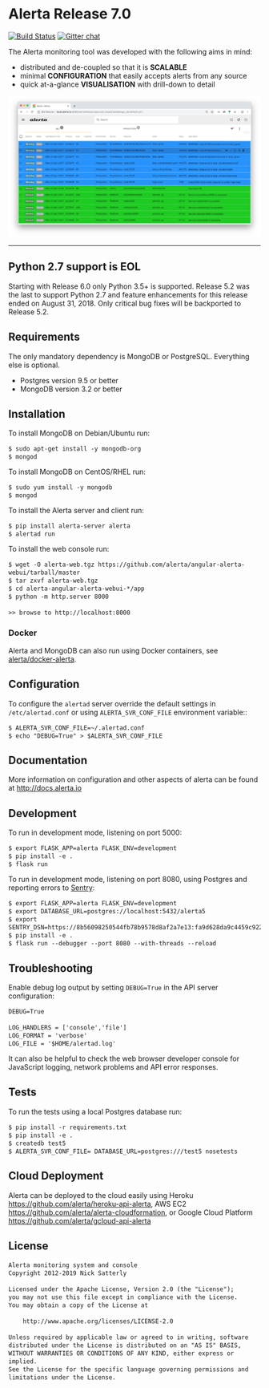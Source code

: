 Alerta Release 7.0
==================

[![Build Status](https://travis-ci.org/alerta/alerta.png)](https://travis-ci.org/alerta/alerta)
[![Gitter chat](https://badges.gitter.im/alerta/chat.png)](https://gitter.im/alerta/chat)

The Alerta monitoring tool was developed with the following aims in mind:

*   distributed and de-coupled so that it is **SCALABLE**
*   minimal **CONFIGURATION** that easily accepts alerts from any source
*   quick at-a-glance **VISUALISATION** with drill-down to detail

![webui](/docs/images/alerta-webui-v7.jpg?raw=true)

----

Python 2.7 support is EOL
-------------------------

Starting with Release 6.0 only Python 3.5+ is supported. Release 5.2 was the
last to support Python 2.7 and feature enhancements for this release ended on
August 31, 2018. Only critical bug fixes will be backported to Release 5.2.

Requirements
------------

The only mandatory dependency is MongoDB or PostgreSQL. Everything else is optional.

- Postgres version 9.5 or better
- MongoDB version 3.2 or better

Installation
------------

To install MongoDB on Debian/Ubuntu run:

    $ sudo apt-get install -y mongodb-org
    $ mongod

To install MongoDB on CentOS/RHEL run:

    $ sudo yum install -y mongodb
    $ mongod

To install the Alerta server and client run:

    $ pip install alerta-server alerta
    $ alertad run

To install the web console run:

    $ wget -O alerta-web.tgz https://github.com/alerta/angular-alerta-webui/tarball/master
    $ tar zxvf alerta-web.tgz
    $ cd alerta-angular-alerta-webui-*/app
    $ python -m http.server 8000

    >> browse to http://localhost:8000

### Docker
Alerta and MongoDB can also run using Docker containers, see [alerta/docker-alerta](https://github.com/alerta/docker-alerta).

Configuration
-------------

To configure the ``alertad`` server override the default settings in ``/etc/alertad.conf``
or using ``ALERTA_SVR_CONF_FILE`` environment variable::

    $ ALERTA_SVR_CONF_FILE=~/.alertad.conf
    $ echo "DEBUG=True" > $ALERTA_SVR_CONF_FILE

Documentation
-------------

More information on configuration and other aspects of alerta can be found
at <http://docs.alerta.io>

Development
-----------

To run in development mode, listening on port 5000:

    $ export FLASK_APP=alerta FLASK_ENV=development
    $ pip install -e .
    $ flask run

To run in development mode, listening on port 8080, using Postgres and
reporting errors to [Sentry](https://sentry.io):

    $ export FLASK_APP=alerta FLASK_ENV=development
    $ export DATABASE_URL=postgres://localhost:5432/alerta5
    $ export SENTRY_DSN=https://8b56098250544fb78b9578d8af2a7e13:fa9d628da9c4459c922293db72a3203f@sentry.io/153768
    $ pip install -e .
    $ flask run --debugger --port 8080 --with-threads --reload

Troubleshooting
---------------

Enable debug log output by setting `DEBUG=True` in the API server
configuration:

```
DEBUG=True

LOG_HANDLERS = ['console','file']
LOG_FORMAT = 'verbose'
LOG_FILE = '$HOME/alertad.log'
```

It can also be helpful to check the web browser developer console for
JavaScript logging, network problems and API error responses.

Tests
-----

To run the tests using a local Postgres database run:

    $ pip install -r requirements.txt
    $ pip install -e .
    $ createdb test5
    $ ALERTA_SVR_CONF_FILE= DATABASE_URL=postgres:///test5 nosetests

Cloud Deployment
----------------

Alerta can be deployed to the cloud easily using Heroku <https://github.com/alerta/heroku-api-alerta>,
AWS EC2 <https://github.com/alerta/alerta-cloudformation>, or Google Cloud Platform
<https://github.com/alerta/gcloud-api-alerta>

License
-------

    Alerta monitoring system and console
    Copyright 2012-2019 Nick Satterly

    Licensed under the Apache License, Version 2.0 (the "License");
    you may not use this file except in compliance with the License.
    You may obtain a copy of the License at

        http://www.apache.org/licenses/LICENSE-2.0

    Unless required by applicable law or agreed to in writing, software
    distributed under the License is distributed on an "AS IS" BASIS,
    WITHOUT WARRANTIES OR CONDITIONS OF ANY KIND, either express or implied.
    See the License for the specific language governing permissions and
    limitations under the License.
